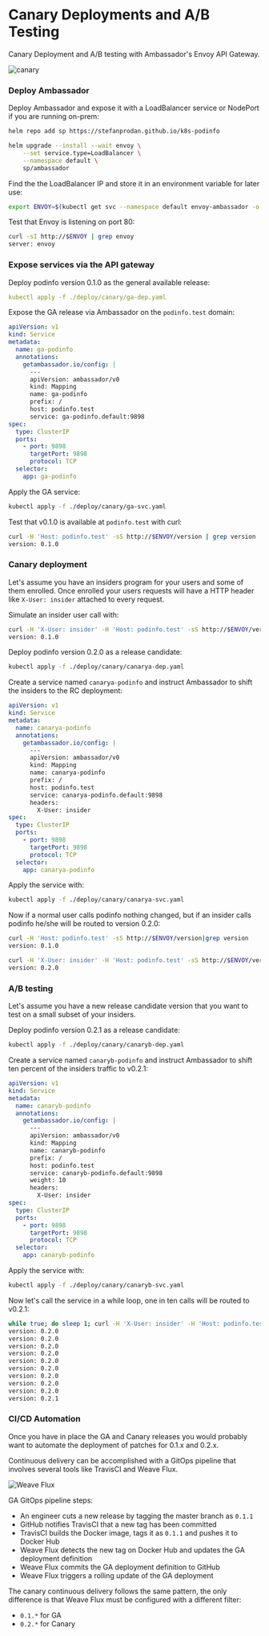 # Canary Deployments and A/B Testing

Canary Deployment and A/B testing with Ambassador's Envoy API Gateway. 

![canary](diagrams/ambassador.png)

### Deploy Ambassador

Deploy Ambassador and expose it with a LoadBalancer service or NodePort if you are running on-prem:

```bash
helm repo add sp https://stefanprodan.github.io/k8s-podinfo

helm upgrade --install --wait envoy \
    --set service.type=LoadBalancer \
    --namespace default \
    sp/ambassador
```

Find the the LoadBalancer IP and store it in an environment variable for later use:

```bash
export ENVOY=$(kubectl get svc --namespace default envoy-ambassador -o jsonpath='{.status.loadBalancer.ingress[0].ip}')
```

Test that Envoy is listening on port 80:

```bash
curl -sI http://$ENVOY | grep envoy
server: envoy
``` 

### Expose services via the API gateway

Deploy podinfo version 0.1.0 as the general available release:

```yaml
kubectl apply -f ./deploy/canary/ga-dep.yaml
```

Expose the GA release via Ambassador on the `podinfo.test` domain:

```yaml
apiVersion: v1
kind: Service
metadata:
  name: ga-podinfo
  annotations:
    getambassador.io/config: |
      ---
      apiVersion: ambassador/v0
      kind: Mapping
      name: ga-podinfo
      prefix: /
      host: podinfo.test
      service: ga-podinfo.default:9898
spec:
  type: ClusterIP
  ports:
    - port: 9898
      targetPort: 9898
      protocol: TCP
  selector:
    app: ga-podinfo
```

Apply the GA service:

```bash
kubectl apply -f ./deploy/canary/ga-svc.yaml
```

Test that v0.1.0 is available at `podinfo.test` with curl:

```bash
curl -H 'Host: podinfo.test' -sS http://$ENVOY/version | grep version
version: 0.1.0
```

### Canary deployment

Let's assume you have an insiders program for your users and some of them enrolled.
Once enrolled your users requests will have a HTTP header like `X-User: insider` attached to every request.

Simulate an insider user call with:

```bash
curl -H 'X-User: insider' -H 'Host: podinfo.test' -sS http://$ENVOY/version | grep version
version: 0.1.0
```

Deploy podinfo version 0.2.0 as a release candidate:

```bash
kubectl apply -f ./deploy/canary/canarya-dep.yaml
```

Create a service named `canarya-podinfo` and instruct Ambassador to shift the insiders to the RC deployment:

```yaml
apiVersion: v1
kind: Service
metadata:
  name: canarya-podinfo
  annotations:
    getambassador.io/config: |
      ---
      apiVersion: ambassador/v0
      kind: Mapping
      name: canarya-podinfo
      prefix: /
      host: podinfo.test
      service: canarya-podinfo.default:9898
      headers:
        X-User: insider
spec:
  type: ClusterIP
  ports:
    - port: 9898
      targetPort: 9898
      protocol: TCP
  selector:
    app: canarya-podinfo
```

Apply the service with:

```bash
kubectl apply -f ./deploy/canary/canarya-svc.yaml
```

Now if a normal user calls podinfo nothing changed, 
but if an insider calls podinfo he/she will be routed to version 0.2.0:

```bash
curl -H 'Host: podinfo.test' -sS http://$ENVOY/version|grep version
version: 0.1.0

curl -H 'X-User: insider' -H 'Host: podinfo.test' -sS http://$ENVOY/version|grep version
version: 0.2.0
```

### A/B testing

Let's assume you have a new release candidate version that you want to test on a small subset of your 
insiders. 

Deploy podinfo version 0.2.1 as a release candidate:

```bash
kubectl apply -f ./deploy/canary/canaryb-dep.yaml
```

Create a service named `canaryb-podinfo` and instruct Ambassador to shift ten percent of
the insiders traffic to v0.2.1:

```yaml
apiVersion: v1
kind: Service
metadata:
  name: canaryb-podinfo
  annotations:
    getambassador.io/config: |
      ---
      apiVersion: ambassador/v0
      kind: Mapping
      name: canaryb-podinfo
      prefix: /
      host: podinfo.test
      service: canaryb-podinfo.default:9898
      weight: 10
      headers:
        X-User: insider
spec:
  type: ClusterIP
  ports:
    - port: 9898
      targetPort: 9898
      protocol: TCP
  selector:
    app: canaryb-podinfo
```

Apply the service with:

```bash
kubectl apply -f ./deploy/canary/canaryb-svc.yaml
```

Now let's call the service in a while loop, one in ten calls will be routed to v0.2.1:

```bash
while true; do sleep 1; curl -H 'X-User: insider' -H 'Host: podinfo.test' -sS http://$ENVOY/version|grep version; done
version: 0.2.0
version: 0.2.0
version: 0.2.0
version: 0.2.0
version: 0.2.0
version: 0.2.0
version: 0.2.0
version: 0.2.0
version: 0.2.0
version: 0.2.1
```

### CI/CD Automation

Once you have in place the GA and Canary releases you would probably want to automate 
the deployment of patches for 0.1.x and 0.2.x. 

Continuous delivery can be accomplished with a GitOps pipeline that involves several tools 
like TravisCI and Weave Flux.  

![Weave Flux](diagrams/flux.png)

GA GitOps pipeline steps:

* An engineer cuts a new release by tagging the master branch as `0.1.1`
* GitHub notifies TravisCI that a new tag has been committed
* TravisCI builds the Docker image, tags it as `0.1.1` and pushes it to Docker Hub
* Weave Flux detects the new tag on Docker Hub and updates the GA deployment definition 
* Weave Flux commits the GA deployment definition to GitHub
* Weave Flux triggers a rolling update of the GA deployment 

The canary continuous delivery follows the same pattern, the only difference is that Weave Flux must be 
configured with a different filter:

* `0.1.*` for GA 
* `0.2.*` for Canary

